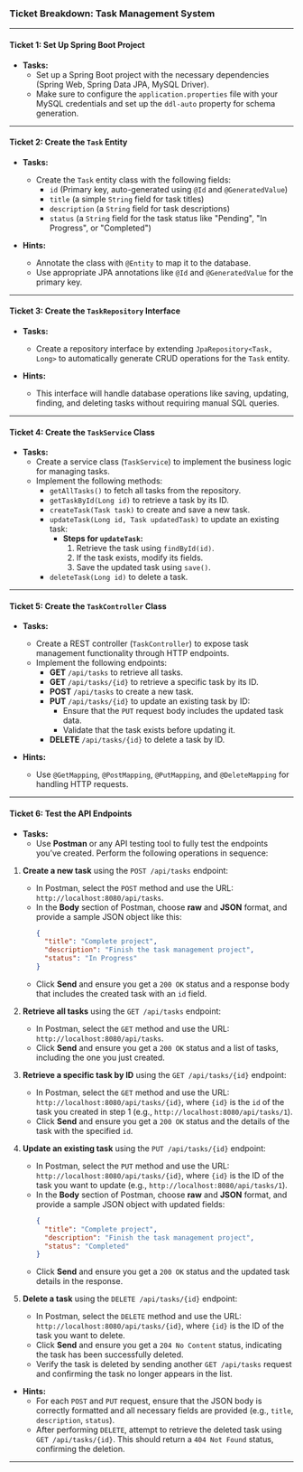 ### **Ticket Breakdown: Task Management System**

---

#### **Ticket 1: Set Up Spring Boot Project**

- **Tasks:**
  - Set up a Spring Boot project with the necessary dependencies (Spring Web, Spring Data JPA, MySQL Driver).
  - Make sure to configure the `application.properties` file with your MySQL credentials and set up the `ddl-auto` property for schema generation.

---

#### **Ticket 2: Create the `Task` Entity**

- **Tasks:**
  - Create the `Task` entity class with the following fields:
    - `id` (Primary key, auto-generated using `@Id` and `@GeneratedValue`)
    - `title` (a simple `String` field for task titles)
    - `description` (a `String` field for task descriptions)
    - `status` (a `String` field for the task status like "Pending", "In Progress", or "Completed")

- **Hints:**
  - Annotate the class with `@Entity` to map it to the database.
  - Use appropriate JPA annotations like `@Id` and `@GeneratedValue` for the primary key.

---

#### **Ticket 3: Create the `TaskRepository` Interface**

- **Tasks:**
  - Create a repository interface by extending `JpaRepository<Task, Long>` to automatically generate CRUD operations for the `Task` entity.

- **Hints:**
  - This interface will handle database operations like saving, updating, finding, and deleting tasks without requiring manual SQL queries.

---

#### **Ticket 4: Create the `TaskService` Class**

- **Tasks:**
  - Create a service class (`TaskService`) to implement the business logic for managing tasks.
  - Implement the following methods:
    - `getAllTasks()` to fetch all tasks from the repository.
    - `getTaskById(Long id)` to retrieve a task by its ID.
    - `createTask(Task task)` to create and save a new task.
    - `updateTask(Long id, Task updatedTask)` to update an existing task:
      - **Steps for `updateTask`:**
        1. Retrieve the task using `findById(id)`.
        2. If the task exists, modify its fields.
        3. Save the updated task using `save()`.
    - `deleteTask(Long id)` to delete a task.

---

#### **Ticket 5: Create the `TaskController` Class**

- **Tasks:**
  - Create a REST controller (`TaskController`) to expose task management functionality through HTTP endpoints.
  - Implement the following endpoints:
    - **GET** `/api/tasks` to retrieve all tasks.
    - **GET** `/api/tasks/{id}` to retrieve a specific task by its ID.
    - **POST** `/api/tasks` to create a new task.
    - **PUT** `/api/tasks/{id}` to update an existing task by ID:
      - Ensure that the `PUT` request body includes the updated task data.
      - Validate that the task exists before updating it.
    - **DELETE** `/api/tasks/{id}` to delete a task by ID.

- **Hints:**
  - Use `@GetMapping`, `@PostMapping`, `@PutMapping`, and `@DeleteMapping` for handling HTTP requests.

---

#### **Ticket 6: Test the API Endpoints**

- **Tasks:**
  - Use **Postman** or any API testing tool to fully test the endpoints you’ve created. Perform the following operations in sequence:

1. **Create a new task** using the `POST /api/tasks` endpoint:
   - In Postman, select the `POST` method and use the URL: `http://localhost:8080/api/tasks`.
   - In the **Body** section of Postman, choose **raw** and **JSON** format, and provide a sample JSON object like this:
     ```json
     {
       "title": "Complete project",
       "description": "Finish the task management project",
       "status": "In Progress"
     }
     ```
   - Click **Send** and ensure you get a `200 OK` status and a response body that includes the created task with an `id` field.

2. **Retrieve all tasks** using the `GET /api/tasks` endpoint:
   - In Postman, select the `GET` method and use the URL: `http://localhost:8080/api/tasks`.
   - Click **Send** and ensure you get a `200 OK` status and a list of tasks, including the one you just created.

3. **Retrieve a specific task by ID** using the `GET /api/tasks/{id}` endpoint:
   - In Postman, select the `GET` method and use the URL: `http://localhost:8080/api/tasks/{id}`, where `{id}` is the `id` of the task you created in step 1 (e.g., `http://localhost:8080/api/tasks/1`).
   - Click **Send** and ensure you get a `200 OK` status and the details of the task with the specified `id`.

4. **Update an existing task** using the `PUT /api/tasks/{id}` endpoint:
   - In Postman, select the `PUT` method and use the URL: `http://localhost:8080/api/tasks/{id}`, where `{id}` is the ID of the task you want to update (e.g., `http://localhost:8080/api/tasks/1`).
   - In the **Body** section of Postman, choose **raw** and **JSON** format, and provide a sample JSON object with updated fields:
     ```json
     {
       "title": "Complete project",
       "description": "Finish the task management project",
       "status": "Completed"
     }
     ```
   - Click **Send** and ensure you get a `200 OK` status and the updated task details in the response.

5. **Delete a task** using the `DELETE /api/tasks/{id}` endpoint:
   - In Postman, select the `DELETE` method and use the URL: `http://localhost:8080/api/tasks/{id}`, where `{id}` is the ID of the task you want to delete.
   - Click **Send** and ensure you get a `204 No Content` status, indicating the task has been successfully deleted.
   - Verify the task is deleted by sending another `GET /api/tasks` request and confirming the task no longer appears in the list.

- **Hints:**
   - For each `POST` and `PUT` request, ensure that the JSON body is correctly formatted and all necessary fields are provided (e.g., `title`, `description`, `status`).
   - After performing `DELETE`, attempt to retrieve the deleted task using `GET /api/tasks/{id}`. This should return a `404 Not Found` status, confirming the deletion.

---
